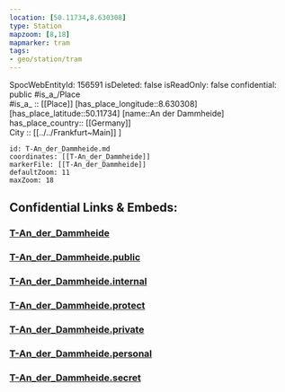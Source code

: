 ```yaml
---
location: [50.11734,8.630308] 
type: Station 
mapzoom: [8,18] 
mapmarker: tram 
tags:
- geo/station/tram
---
```

SpocWebEntityId: 156591
isDeleted: false
isReadOnly: false
confidential: public
#is_a_/Place  
#is_a_ :: [[Place]] 
[has_place_longitude::8.630308] 
[has_place_latitude::50.11734] 
[name::An der Dammheide] 
has_place_country:: [[Germany]]  
City :: [[../../Frankfurt~Main]] ] 


```leaflet
id: T-An_der_Dammheide.md
coordinates: [[T-An_der_Dammheide]] 
markerFile: [[T-An_der_Dammheide]] 
defaultZoom: 11 
maxZoom: 18
```


## Confidential Links & Embeds: 

### [T-An_der_Dammheide](/_Standards/Earth/Continent/Europe/Europe~Central/Germany/Germany~West/Hessen/counties~Hessen/Frankfurt~Main/Stations-FFM~T/T-An_der_Dammheide.md) 

### [T-An_der_Dammheide.public](/_public/Earth/Continent/Europe/Europe~Central/Germany/Germany~West/Hessen/counties~Hessen/Frankfurt~Main/Stations-FFM~T/T-An_der_Dammheide.public.md) 

### [T-An_der_Dammheide.internal](/_internal/Earth/Continent/Europe/Europe~Central/Germany/Germany~West/Hessen/counties~Hessen/Frankfurt~Main/Stations-FFM~T/T-An_der_Dammheide.internal.md) 

### [T-An_der_Dammheide.protect](/_protect/Earth/Continent/Europe/Europe~Central/Germany/Germany~West/Hessen/counties~Hessen/Frankfurt~Main/Stations-FFM~T/T-An_der_Dammheide.protect.md) 

### [T-An_der_Dammheide.private](/_private/Earth/Continent/Europe/Europe~Central/Germany/Germany~West/Hessen/counties~Hessen/Frankfurt~Main/Stations-FFM~T/T-An_der_Dammheide.private.md) 

### [T-An_der_Dammheide.personal](/_personal/Earth/Continent/Europe/Europe~Central/Germany/Germany~West/Hessen/counties~Hessen/Frankfurt~Main/Stations-FFM~T/T-An_der_Dammheide.personal.md) 

### [T-An_der_Dammheide.secret](/_secret/Earth/Continent/Europe/Europe~Central/Germany/Germany~West/Hessen/counties~Hessen/Frankfurt~Main/Stations-FFM~T/T-An_der_Dammheide.secret.md)

